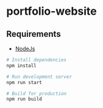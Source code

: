 # portfolio-website

## Requirements

- [NodeJs](https://nodejs.org/en)

```bash
# Install dependencies
npm install

# Run development server
npm run start

# Build for production
npm run build
```
